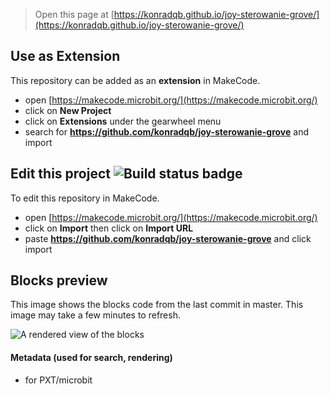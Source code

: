 
> Open this page at [https://konradqb.github.io/joy-sterowanie-grove/](https://konradqb.github.io/joy-sterowanie-grove/)

## Use as Extension

This repository can be added as an **extension** in MakeCode.

* open [https://makecode.microbit.org/](https://makecode.microbit.org/)
* click on **New Project**
* click on **Extensions** under the gearwheel menu
* search for **https://github.com/konradqb/joy-sterowanie-grove** and import

## Edit this project ![Build status badge](https://github.com/konradqb/joy-sterowanie-grove/workflows/MakeCode/badge.svg)

To edit this repository in MakeCode.

* open [https://makecode.microbit.org/](https://makecode.microbit.org/)
* click on **Import** then click on **Import URL**
* paste **https://github.com/konradqb/joy-sterowanie-grove** and click import

## Blocks preview

This image shows the blocks code from the last commit in master.
This image may take a few minutes to refresh.

![A rendered view of the blocks](https://github.com/konradqb/joy-sterowanie-grove/raw/master/.github/makecode/blocks.png)

#### Metadata (used for search, rendering)

* for PXT/microbit
<script src="https://makecode.com/gh-pages-embed.js"></script><script>makeCodeRender("{{ site.makecode.home_url }}", "{{ site.github.owner_name }}/{{ site.github.repository_name }}");</script>

